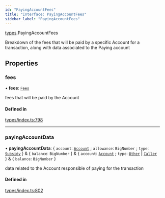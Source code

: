 ```yaml
---
id: "PayingAccountFees"
title: "Interface: PayingAccountFees"
sidebar_label: "PayingAccountFees"
---
```


[types](../../../modules/Types/Types.md).PayingAccountFees

Breakdown of the fees that will be paid by a specific Account for a transaction, along
  with data associated to the Paying account

## Properties

### fees

• **fees**: [`Fees`](../Fees/Fees.md)

fees that will be paid by the Account

#### Defined in

[types/index.ts:798](https://github.com/PolymeshAssociation/polymesh-sdk/blob/15be87e8/src/types/index.ts#L798)

___

### payingAccountData

• **payingAccountData**: { `account`: [`Account`](../../../classes/API/Entities/Account/Account.md) ; `allowance`: `BigNumber` ; `type`: [`Subsidy`](../../../enums/Types/PayingAccountType/PayingAccountType.md#subsidy)  } & { `balance`: `BigNumber`  } & { `account`: [`Account`](../../../classes/API/Entities/Account/Account.md) ; `type`: [`Other`](../../../enums/Types/PayingAccountType/PayingAccountType.md#other) \| [`Caller`](../../../enums/Types/PayingAccountType/PayingAccountType.md#caller)  } & { `balance`: `BigNumber`  }

data related to the Account responsible of paying for the transaction

#### Defined in

[types/index.ts:802](https://github.com/PolymeshAssociation/polymesh-sdk/blob/15be87e8/src/types/index.ts#L802)

